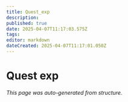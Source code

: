 ```yaml
---
title: Quest_exp
description: 
published: true
date: 2025-04-07T11:17:03.575Z
tags: 
editor: markdown
dateCreated: 2025-04-07T11:17:01.050Z
---
```


# Quest exp

*This page was auto-generated from structure.*